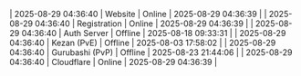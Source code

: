 | 2025-08-29 04:36:40 | Website | Online | 2025-08-29 04:36:39 |
| 2025-08-29 04:36:40 | Registration | Online | 2025-08-29 04:36:39 |
| 2025-08-29 04:36:40 | Auth Server | Offline | 2025-08-18 09:33:31 |
| 2025-08-29 04:36:40 | Kezan (PvE) | Offline | 2025-08-03 17:58:02 |
| 2025-08-29 04:36:40 | Gurubashi (PvP) | Offline | 2025-08-23 21:44:06 |
| 2025-08-29 04:36:40 | Cloudflare | Online | 2025-08-29 04:36:39 |
